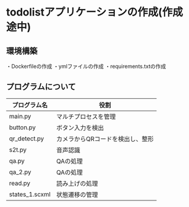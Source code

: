 # todolistアプリケーションの作成(作成途中)

## 環境構築
・Dockerfileの作成
・ymlファイルの作成
・requirements.txtの作成


## プログラムについて
| プログラム名 | 役割 |
---|---
| main.py | マルチプロセスを管理 |
| button.py | ボタン入力を検出 |
| qr_detect.py | カメラからQRコードを検出し、整形 |
| s2t.py | 音声認識 |
| qa.py | QAの処理 |
| qa_2.py | QAの処理 |
| read.py | 読み上げの処理 |
| states_1.scxml | 状態遷移の管理 |
